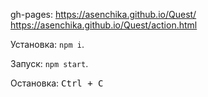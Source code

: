 gh-pages:
https://asenchika.github.io/Quest/
https://asenchika.github.io/Quest/action.html


Установка: `npm i`.

Запуск: `npm start`.

Остановка: <kbd>Ctrl + C</kbd>
